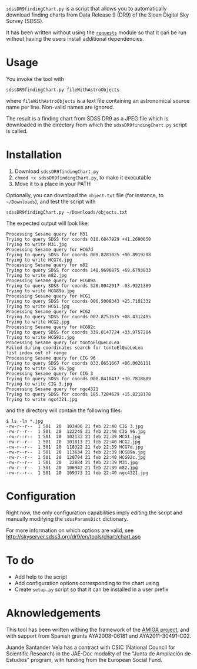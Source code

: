 `sdssDR9findingChart.py` is a script that allows you to automatically download finding charts from Data Release 9 (DR9) of the Sloan Digital Sky Survey (SDSS).

It has been written without using the [`requests`](http://docs.python-requests.org/ "Requests: HTTP for Humans &mdash; Requests 1.1.0 documentation") module so that it can be run without having the users install additional dependencies.

Usage
=====

You invoke the tool with

    sdssDR9findingChart.py fileWithAstroObjects

where `fileWithAstroObjects` is a text file containing an astronomical source name per line. Non-valid names are ignored.

The result is a finding chart from SDSS DR9 as a JPEG file which is downloaded in the directory from which the `sdssDR9findingChart.py` script is called.

Installation
============

1. Download `sdssDR9findingChart.py`
2. `chmod +x sdssDR9findingChart.py`, to make it executable
3. Move it to a place in your PATH

Optionally, you can download the `object.txt` file (for instance, to `~/Downloads`), and test the script with

    sdssDR9findingChart.py ~/Downloads/objects.txt

The expected output will look like:

	Processing Sesame query for M31
	Trying to query SDSS for coords 010.6847929 +41.2690650
	Trying to write M31.jpg
	Processing Sesame query for HCG7d
	Trying to query SDSS for coords 009.8283025 +00.8919208
	Trying to write HCG7d.jpg
	Processing Sesame query for m82
	Trying to query SDSS for coords 148.9696875 +69.6793833
	Trying to write m82.jpg
	Processing Sesame query for HCG89a
	Trying to query SDSS for coords 320.0042917 -03.9221389
	Trying to write HCG89a.jpg
	Processing Sesame query for HCG1
	Trying to query SDSS for coords 006.5008343 +25.7181332
	Trying to write HCG1.jpg
	Processing Sesame query for HCG2
	Trying to query SDSS for coords 007.8751675 +08.4312495
	Trying to write HCG2.jpg
	Processing Sesame query for HCG92c
	Trying to query SDSS for coords 339.0147724 +33.9757204
	Trying to write HCG92c.jpg
	Processing Sesame query for tontoElQueLoLea
	Failed during coordinates search for tontoElQueLoLea
	list index out of range
	Processing Sesame query for CIG 96
	Trying to query SDSS for coords 033.8651667 +06.0026111
	Trying to write CIG 96.jpg
	Processing Sesame query for CIG 3
	Trying to query SDSS for coords 000.8410417 +30.7818889
	Trying to write CIG 3.jpg
	Processing Sesame query for ngc4321
	Trying to query SDSS for coords 185.7284629 +15.8218178
	Trying to write ngc4321.jpg

and the directory will contain the following files:

	$ ls -ln *.jpg
	-rw-r--r--  1 501  20  103406 21 feb 22:40 CIG 3.jpg
	-rw-r--r--  1 501  20  122245 21 feb 22:40 CIG 96.jpg
	-rw-r--r--  1 501  20  102133 21 feb 22:39 HCG1.jpg
	-rw-r--r--  1 501  20  101813 21 feb 22:40 HCG2.jpg
	-rw-r--r--  1 501  20  118322 21 feb 22:39 HCG7d.jpg
	-rw-r--r--  1 501  20  113634 21 feb 22:39 HCG89a.jpg
	-rw-r--r--  1 501  20  120794 21 feb 22:40 HCG92c.jpg
	-rw-r--r--  1 501  20   22884 21 feb 22:39 M31.jpg
	-rw-r--r--  1 501  20  106942 21 feb 22:39 m82.jpg
	-rw-r--r--  1 501  20  109373 21 feb 22:40 ngc4321.jpg

Configuration
=============

Right now, the only configuration capabilities imply editing the script and manually modifying the `sdssParamsDict` dictionary.

For more information on which options are valid, see http://skyserver.sdss3.org/dr9/en/tools/chart/chart.asp

To do
=====

* Add help to the script
* Add configuration options corresponding to the chart using 
* Create `setup.py` script so that it can be installed in a user prefix

Aknowledgements
===============

This tool has been written withing the framework of the [AMIGA project](http://amiga.iaa.es/ "AMIGA : Analysis of the interstellar Medium of Isolated GAlaxies"), and with support from Spanish grants AYA2008-06181 and AYA2011-30491-C02.

Juande Santander Vela has a contract with CSIC (National Council for Scientific Research) in the JAE-Doc modality of the "Junta de Ampliación de Estudios" program, with funding from the European Social Fund.